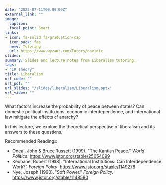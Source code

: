 ```yaml
---
date: "2022-07-11T00:00:00Z"
external_link: ""
image:
  caption: 
  focal_point: Smart
links:
- icon: fa-solid fa-graduation-cap
  icon_pack: fas
  name: Tutoring
  url: https://www.wyzant.com/Tutors/davidic
slides: 
summary: Slides and lecture notes from Liberalism tutoring.
tags:
- "IR Theory"
title: Liberalism
url_code: ""
url_pdf: ""
url_slides: "/slides/liberalism/Liberalism.pptx"
url_video: ""
---
```


What factors increase the probability of peace between states? Can domestic political institutions, economic interdependence, and international law mitigate the effects of anarchy? 

In this lecture, we explore the theoretical perspective of liberalism and its answers to these questions. 

Recommended Readings:
- Oneal, John & Bruce Russett (1999). "The Kantian Peace." _World Politics_. https://www.jstor.org/stable/25054099
- Keohane, Robert (1998). "International Institutions: Can Interdependence Work?" _Foreign Policy_. https://www.jstor.org/stable/1149278
- Nye, Joseph (1990). "Soft Power." _Foreign Policy_. https://www.jstor.org/stable/1148580


